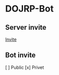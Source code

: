 # DOJRP-Bot
## Server invite
[Invite](https://discord.gg/g9MM3R5)
## Bot invite
[ ] Public
[x] Privet
